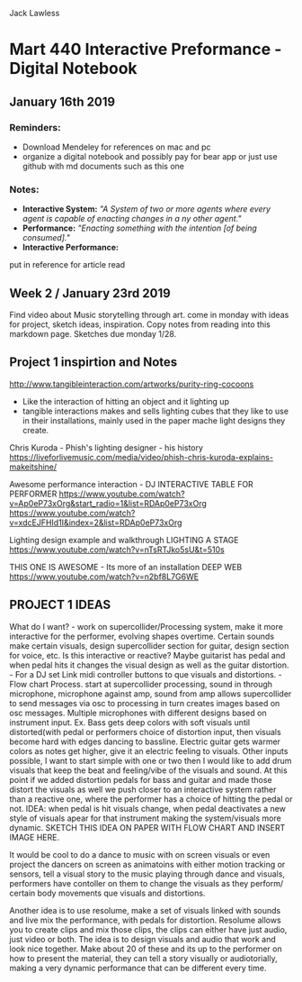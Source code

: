 Jack Lawless
# Mart 440 Interactive Preformance - Digital Notebook
## January 16th 2019

### Reminders:
* Download Mendeley for references on mac and pc
* organize a digital notebook and possibly pay for bear app or just use github with md documents such as this one

### Notes:

* **Interactive System:** *"A System of two or more agents where every agent is capable of enacting changes in a ny other agent."*
*  **Performance:** *"Enacting something with the intention [of being consumed]."*
* **Interactive Performance:**

put in reference for article read

## Week 2 / January 23rd 2019
Find video about Music storytelling through art.
come in monday with ideas for project, sketch ideas, inspiration.
Copy notes from reading into this markdown page. Sketches due monday 1/28.

## Project 1 inspirtion and Notes
http://www.tangibleinteraction.com/artworks/purity-ring-cocoons
- Like the interaction of hitting an object and it lighting up
- tangible interactions makes and sells lighting cubes that they like to use in their installations, mainly used in the paper mache light designs they create.


Chris Kuroda - Phish's lighting designer - his history
https://liveforlivemusic.com/media/video/phish-chris-kuroda-explains-makeitshine/

Awesome performance interaction - DJ INTERACTIVE TABLE FOR PERFORMER
https://www.youtube.com/watch?v=Ap0eP73xOrg&start_radio=1&list=RDAp0eP73xOrg
https://www.youtube.com/watch?v=xdcEJFHId1I&index=2&list=RDAp0eP73xOrg

Lighting design example and walkthrough  LIGHTING A STAGE
https://www.youtube.com/watch?v=nTsRTJko5sU&t=510s

THIS ONE IS AWESOME - Its more of an installation DEEP WEB
https://www.youtube.com/watch?v=n2bf8L7G6WE
## PROJECT 1 IDEAS

What do I want? - work on supercollider/Processing system, make it more interactive for the performer, evolving shapes overtime. Certain sounds make certain visuals, design supercollider section for guitar, design section for voice, etc. Is this interactive or reactive? Maybe guitarist has pedal and when pedal hits it changes the visual design as well as the guitar distortion. - For a DJ set Link midi controller buttons to que visuals and distortions. - Flow chart Process. start at supercollider processing, sound in through microphone, microphone against amp, sound from amp allows supercollider to send messages via osc to processing in turn creates images based on osc messages. Multiple microphones with different designs based on instrument input.  Ex. Bass gets deep colors with soft visuals until distorted(with pedal or performers choice of distortion input, then visuals become hard with edges dancing to bassline. Electric guitar gets warmer colors as notes get higher, give it an electric feeling to visuals. Other inputs possible, I want to start simple with one or two then I would like to add drum visuals that keep the beat and feeling/vibe of the visuals and sound. At this point if we added distortion pedals for bass and guitar and made those distort the visuals as well we push closer to an interactive system rather than a reactive one, where the performer has a choice of hitting the pedal or not. IDEA: when pedal is hit visuals change, when pedal deactivates a new style of visuals apear for that instrument making the system/visuals more dynamic. SKETCH THIS IDEA ON PAPER WITH FLOW CHART AND INSERT IMAGE HERE.


It would be cool to do a dance to music with on screen visuals or even project the dancers on screen as animatoins with either motion tracking or sensors, tell a visual story to the music playing through dance and visuals, performers have contoller on them to change the visuals as they perform/ certain body movements que visuals and distortions.


Another idea is to use resolume, make a set of visuals linked with sounds and live mix the performance, with pedals for distortion. Resolume allows you to create clips and mix those clips, the clips can either have just audio, just video or both. The idea is to design visuals and audio that work and look nice together. Make about 20 of these and its up to the performer on how to present the material, they can tell a story visually or audiotorially, making a very dynamic performance that can be different every time. 
